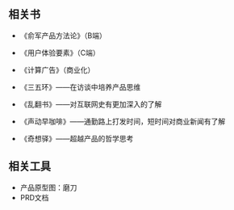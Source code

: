 ## 相关书
- 《俞军产品方法论》（B端）
- 《用户体验要素》（C端）
- 《计算广告》（商业化）

- 《三五环》——在访谈中培养产品思维
- 《乱翻书》——对互联网史有更加深入的了解
- 《声动早咖啡》——通勤路上打发时间，短时间对商业新闻有了解
- 《奇想驿》——超越产品的哲学思考
## 相关工具
- 产品原型图：磨刀
- PRD文档
